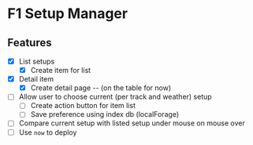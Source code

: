 # F1 Setup Manager

## Features

- [x] List setups
  - [x] Create item for list
- [x] Detail item
  - [x] Create detail page -- (on the table for now)
- [ ] Allow user to choose current (per track and weather) setup
  - [ ] Create action button for item list
  - [ ] Save preference using index db (localForage)
- [ ] Compare current setup with listed setup under mouse on mouse over
- [ ] Use `now` to deploy
